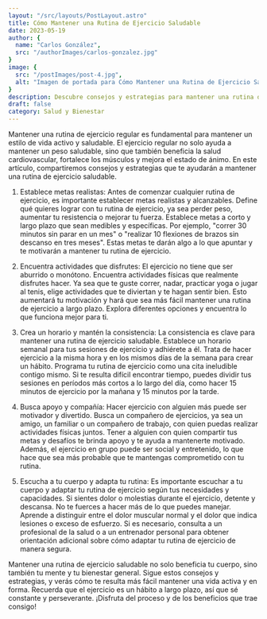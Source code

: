 ```yaml
---
layout: "/src/layouts/PostLayout.astro"
title: Cómo Mantener una Rutina de Ejercicio Saludable
date: 2023-05-19
author: {
  name: "Carlos González",
  src: "/authorImages/carlos-gonzalez.jpg"
}
image: {
  src: "/postImages/post-4.jpg",
  alt: "Imagen de portada para Cómo Mantener una Rutina de Ejercicio Saludable",
}
description: Descubre consejos y estrategias para mantener una rutina de ejercicio regular y saludable que te ayude a mantener un estilo de vida activo y en forma.
draft: false
category: Salud y Bienestar
---
```


Mantener una rutina de ejercicio regular es fundamental para mantener un estilo de vida activo y saludable. El ejercicio regular no solo ayuda a mantener un peso saludable, sino que también beneficia la salud cardiovascular, fortalece los músculos y mejora el estado de ánimo. En este artículo, compartiremos consejos y estrategias que te ayudarán a mantener una rutina de ejercicio saludable.

1. Establece metas realistas:
Antes de comenzar cualquier rutina de ejercicio, es importante establecer metas realistas y alcanzables. Define qué quieres lograr con tu rutina de ejercicio, ya sea perder peso, aumentar tu resistencia o mejorar tu fuerza. Establece metas a corto y largo plazo que sean medibles y específicas. Por ejemplo, "correr 30 minutos sin parar en un mes" o "realizar 10 flexiones de brazos sin descanso en tres meses". Estas metas te darán algo a lo que apuntar y te motivarán a mantener tu rutina de ejercicio.

2. Encuentra actividades que disfrutes:
El ejercicio no tiene que ser aburrido o monótono. Encuentra actividades físicas que realmente disfrutes hacer. Ya sea que te guste correr, nadar, practicar yoga o jugar al tenis, elige actividades que te diviertan y te hagan sentir bien. Esto aumentará tu motivación y hará que sea más fácil mantener una rutina de ejercicio a largo plazo. Explora diferentes opciones y encuentra lo que funciona mejor para ti.

3. Crea un horario y mantén la consistencia:
La consistencia es clave para mantener una rutina de ejercicio saludable. Establece un horario semanal para tus sesiones de ejercicio y adhiérete a él. Trata de hacer ejercicio a la misma hora y en los mismos días de la semana para crear un hábito. Programa tu rutina de ejercicio como una cita ineludible contigo mismo. Si te resulta difícil encontrar tiempo, puedes dividir tus sesiones en períodos más cortos a lo largo del día, como hacer 15 minutos de ejercicio por la mañana y 15 minutos por la tarde.

4. Busca apoyo y compañía:
Hacer ejercicio con alguien más puede ser motivador y divertido. Busca un compañero de ejercicios, ya sea un amigo, un familiar o un compañero de trabajo, con quien puedas realizar actividades físicas juntos. Tener a alguien con quien compartir tus metas y desafíos te brinda apoyo y te ayuda a mantenerte motivado. Además, el ejercicio en grupo puede ser social y entretenido, lo que hace que sea más probable que te mantengas comprometido con tu rutina.

5. Escucha a tu cuerpo y adapta tu rutina:
Es importante escuchar a tu cuerpo y adaptar tu rutina de ejercicio según tus necesidades y capacidades. Si sientes dolor o molestias durante el ejercicio, detente y descansa. No te fuerces a hacer más de lo que puedes manejar. Aprende a distinguir entre el dolor muscular normal y el dolor que indica lesiones o exceso de esfuerzo. Si es necesario, consulta a un profesional de la salud o a un entrenador personal para obtener orientación adicional sobre cómo adaptar tu rutina de ejercicio de manera segura.

Mantener una rutina de ejercicio saludable no solo beneficia tu cuerpo, sino también tu mente y tu bienestar general. Sigue estos consejos y estrategias, y verás cómo te resulta más fácil mantener una vida activa y en forma. Recuerda que el ejercicio es un hábito a largo plazo, así que sé constante y perseverante. ¡Disfruta del proceso y de los beneficios que trae consigo!
